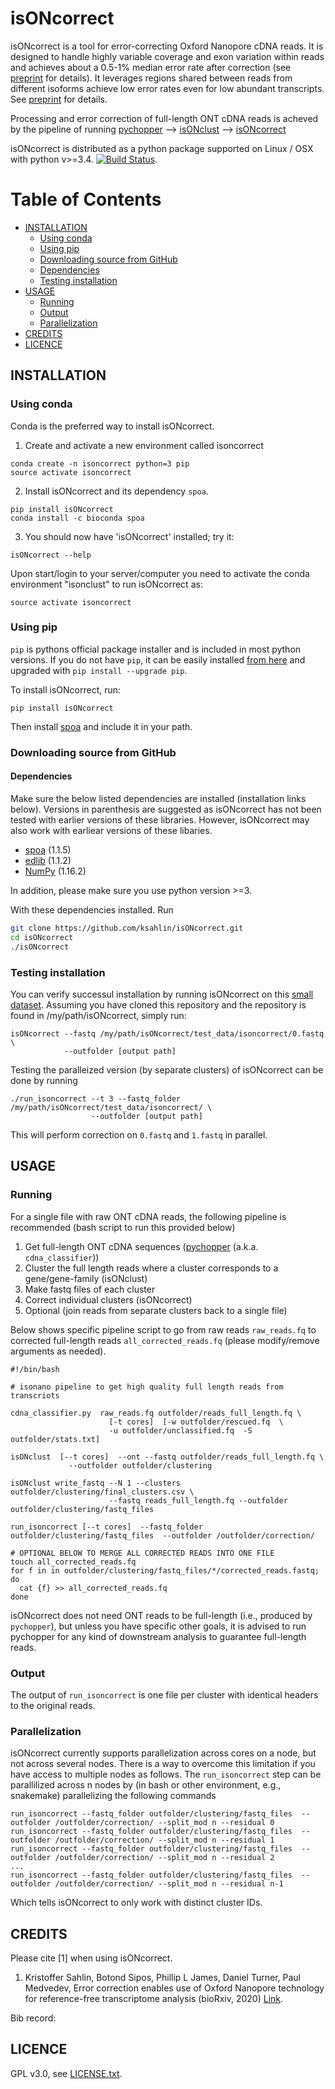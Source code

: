 isONcorrect
===========

isONcorrect is a tool for error-correcting  Oxford Nanopore cDNA reads. It is designed to handle highly variable coverage and exon variation within reads and achieves about a 0.5-1% median error rate after correction (see [preprint](https://www.biorxiv.org/content/10.1101/2020.01.07.897512v1) for details). It leverages regions shared between reads from different isoforms achieve low error rates even for low abundant transcripts. See [preprint](https://www.biorxiv.org/content/10.1101/2020.01.07.897512v1) for details.  

Processing and error correction of full-length ONT cDNA reads is acheved by the pipeline of running [pychopper](https://github.com/nanoporetech/pychopper) --> [isONclust](https://github.com/ksahlin/isONclust) --> [isONcorrect](https://github.com/ksahlin/isONcorrect) 


isONcorrect is distributed as a python package supported on Linux / OSX with python v>=3.4. [![Build Status](https://travis-ci.org/ksahlin/isONcorrect.svg?branch=master)](https://travis-ci.org/ksahlin/isONcorrect).

Table of Contents
=================

  * [INSTALLATION](#INSTALLATION)
    * [Using conda](#Using-conda)
    * [Using pip](#Using-pip)
    * [Downloading source from GitHub](#Downloading-source-from-github)
    * [Dependencies](#Dependencies)
    * [Testing installation](#testing-installation)
  * [USAGE](#USAGE)
    * [Running](#Running)
    * [Output](#Output)
    * [Parallelization](#Parallelization)
  * [CREDITS](#CREDITS)
  * [LICENCE](#LICENCE)



INSTALLATION
----------------

### Using conda
Conda is the preferred way to install isONcorrect.

1. Create and activate a new environment called isoncorrect

```
conda create -n isoncorrect python=3 pip 
source activate isoncorrect
```

2. Install isONcorrect and its dependency `spoa`.

```
pip install isONcorrect
conda install -c bioconda spoa
```
3. You should now have 'isONcorrect' installed; try it:
```
isONcorrect --help
```

Upon start/login to your server/computer you need to activate the conda environment "isonclust" to run isONcorrect as:
```
source activate isoncorrect
```

### Using pip 

`pip` is pythons official package installer and is included in most python versions. If you do not have `pip`, it can be easily installed [from here](https://pip.pypa.io/en/stable/installing/) and upgraded with `pip install --upgrade pip`. 

To install isONcorrect, run:
```
pip install isONcorrect
```
Then install [spoa](https://github.com/rvaser/spoa) and include it in your path.


### Downloading source from GitHub

#### Dependencies

Make sure the below listed dependencies are installed (installation links below). Versions in parenthesis are suggested as isONcorrect has not been tested with earlier versions of these libraries. However, isONcorrect may also work with earliear versions of these libaries.
* [spoa](https://github.com/rvaser/spoa) (1.1.5)
* [edlib](https://github.com/Martinsos/edlib/tree/master/bindings/python) (1.1.2)
* [NumPy](https://numpy.org/) (1.16.2)

In addition, please make sure you use python version >=3.

With these dependencies installed. Run

```sh
git clone https://github.com/ksahlin/isONcorrect.git
cd isONcorrect
./isONcorrect
```

### Testing installation

You can verify successul installation by running isONcorrect on this [small dataset](https://github.com/ksahlin/isONcorrect/tree/master/test_data/isoncorrect/0.fastq). Assuming you have cloned this repository and the repository is found in /my/path/isONcorrect, simply run:

```
isONcorrect --fastq /my/path/isONcorrect/test_data/isoncorrect/0.fastq \
            --outfolder [output path]
```
Testing the paralleized version (by separate clusters) of isONcorrect can be done by running

```
./run_isoncorrect --t 3 --fastq_folder /my/path/isONcorrect/test_data/isoncorrect/ \
                  --outfolder [output path]
```
This will perform correction on `0.fastq` and `1.fastq` in parallel.


USAGE
-------
 
### Running

For a single file with raw ONT cDNA reads, the following pipeline is recommended (bash script to run this provided below)
1.  Get full-length ONT cDNA sequences ([pychopper](https://github.com/nanoporetech/pychopper) (a.k.a. `cdna_classifier`))
2.  Cluster the full length reads where a cluster corresponds to a gene/gene-family (isONclust)
3.  Make fastq files of each cluster
4.  Correct individual clusters (isONcorrect)
5.  Optional (join reads from separate clusters back to a single file)

Below shows specific pipeline script to go from raw reads `raw_reads.fq` to corrected full-length reads `all_corrected_reads.fq` (please modify/remove arguments as needed). 

```
#!/bin/bash

# isonano pipeline to get high quality full length reads from transcriots

cdna_classifier.py  raw_reads.fq outfolder/reads_full_length.fq \
                      [-t cores]  [-w outfolder/rescued.fq  \
                      -u outfolder/unclassified.fq  -S outfolder/stats.txt] 

isONclust  [--t cores]  --ont --fastq outfolder/reads_full_length.fq \
             --outfolder outfolder/clustering

isONclust write_fastq --N 1 --clusters outfolder/clustering/final_clusters.csv \
                      --fastq reads_full_length.fq --outfolder  outfolder/clustering/fastq_files 

run_isoncorrect [--t cores]  --fastq_folder outfolder/clustering/fastq_files  --outfolder /outfolder/correction/ 

# OPTIONAL BELOW TO MERGE ALL CORRECTED READS INTO ONE FILE
touch all_corrected_reads.fq
for f in in outfolder/clustering/fastq_files/*/corrected_reads.fastq; 
do 
  cat {f} >> all_corrected_reads.fq
done
```

isONcorrect does not need ONT reads to be full-length (i.e., produced by `pychopper`), but unless you have specific other goals, it is advised to run pychopper for any kind of downstream analysis to guarantee full-length reads. 

### Output

The output of `run_isoncorrect` is one file per cluster with identical headers to the original reads.

### Parallelization

isONcorrect currently supports parallelization across cores on a node, but not across several nodes. There is a way to overcome this limitation if you have access to multiple nodes as follows. The `run_isoncorrect` step can be parallilized across n nodes by (in bash or other environment, e.g., snakemake) parallelizing the following commands

```
run_isoncorrect --fastq_folder outfolder/clustering/fastq_files  --outfolder /outfolder/correction/ --split_mod n --residual 0
run_isoncorrect --fastq_folder outfolder/clustering/fastq_files  --outfolder /outfolder/correction/ --split_mod n --residual 1
run_isoncorrect --fastq_folder outfolder/clustering/fastq_files  --outfolder /outfolder/correction/ --split_mod n --residual 2
...
run_isoncorrect --fastq_folder outfolder/clustering/fastq_files  --outfolder /outfolder/correction/ --split_mod n --residual n-1
```
Which tells isONcorrect to only work with distinct cluster IDs.

CREDITS
----------------

Please cite [1] when using isONcorrect.

1. Kristoffer Sahlin, Botond Sipos, Phillip L James, Daniel Turner, Paul Medvedev, Error correction enables use of Oxford Nanopore technology for reference-free transcriptome analysis (bioRxiv, 2020)  [Link](https://www.biorxiv.org/content/10.1101/2020.01.07.897512v1).

Bib record: 

LICENCE
----------------

GPL v3.0, see [LICENSE.txt](https://github.com/ksahlin/isONcorect/blob/master/LICENCE.txt).


